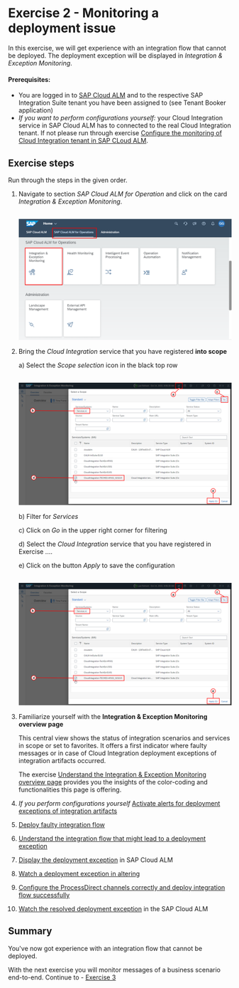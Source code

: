 # Exercise 2 - Monitoring a deployment issue

In this exercise, we will get experience with an integration flow that cannot be deployed. The deployment exception will be displayed in *Integration & Exception Monitoring*. 

#### Prerequisites:

- You are logged in to [SAP Cloud ALM](https://teched22-cloudalm-003.authentication.eu10.hana.ondemand.com/) and to the respective SAP Integration Suite tenant you have been assigned to (see Tenant Booker application)
- *If you want to perform configurations yourself:* your Cloud Integration service in SAP Cloud ALM has to connected to the real Cloud Integration tenant. If not please run through exercise [Configure the monitoring of Cloud Integration tenant in SAP CLoud ALM](../ex1/readme.md).

## Exercise steps

Run through the steps in the given order.

1.	Navigate to section *SAP Cloud ALM for Operation* and click on the card *Integration & Exception Monitoring*.

     <br>![](/exercises/ex1/images/CALMLandingIntExMon.png)

2. Bring the *Cloud Integration* service that you have registered **into scope**

   a) Select the *Scope selection* icon in the black top row

     <br>![](/exercises/ex2/images/ScopeSelectionService.png)

   b)  Filter for *Services*

   c)  Click on *Go* in the upper right corner for filtering

   d)  Select the *Cloud Integration* service that you have registered in Exercise ....

   e)  Click on the button *Apply* to save the configuration

     <br>![](/exercises/ex2/images/ScopeSelectionService.png)

3.	Familiarize yourself with the **Integration & Exception Monitoring overview page**

     This central view shows the status of integration scenarios and services in scope or set to favorites. It offers a first indicator where faulty messages or in case of Cloud Integration deployment exceptions of integration artifacts occurred.

     The exercise [Understand the Integration & Exception Monitoring overview page](./ex21/readme.md) provides you the insights of the color-coding and functionalities this page is offering.
       
5. *If you perform configurations yourself* [Activate alerts for deployment exceptions of integration artifacts](./ex22/readme.md)

5. [Deploy faulty integration flow](./ex23/readme.md)

6. [Understand the integration flow that might lead to a deployment exception](./ex20/readme.md)

7. [Display the deployment exception](./ex24/readme.md) in SAP Cloud ALM

8. [Watch a deployment exception in altering](/exercises/ex2/ex25)

8. [Configure the ProcessDirect channels correctly and deploy integration flow successfully](./ex26/)

9. [Watch the resolved deployment exception](./ex27/) in the SAP Cloud ALM

## Summary

You've now got experience with an integration flow that cannot be deployed. 

With the next exercise you will monitor messages of a business scenario end-to-end. Continue to - [Exercise 3](/exercises/ex3/readme.md)
